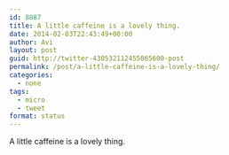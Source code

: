 ```yaml
---
id: 8887
title: A little caffeine is a lovely thing.
date: 2014-02-03T22:43:49+00:00
author: Avi
layout: post
guid: http://twitter-430532112455065600-post
permalink: /post/a-little-caffeine-is-a-lovely-thing/
categories:
  - none
tags:
  - micro
  - tweet
format: status
---
```

A little caffeine is a lovely thing.